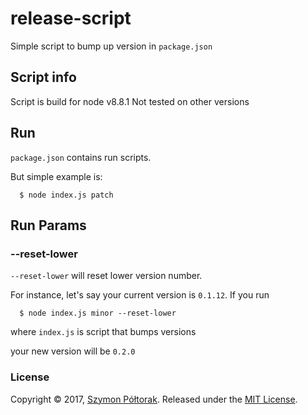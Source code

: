 # release-script
Simple script to bump up version in `package.json`

## Script info

Script is build for node v8.8.1 Not tested on other versions

## Run

`package.json` contains run scripts.

But simple example is:
```
  $ node index.js patch
```

## Run Params

### --reset-lower
`--reset-lower` will reset lower version number.

For instance, let's say your current version is `0.1.12`.
If you run
```
  $ node index.js minor --reset-lower
```
where `index.js` is script that bumps versions

your new version will be `0.2.0`

### License

Copyright © 2017, [Szymon Półtorak](https://github.com/poltorak).
Released under the [MIT License](LICENSE).
